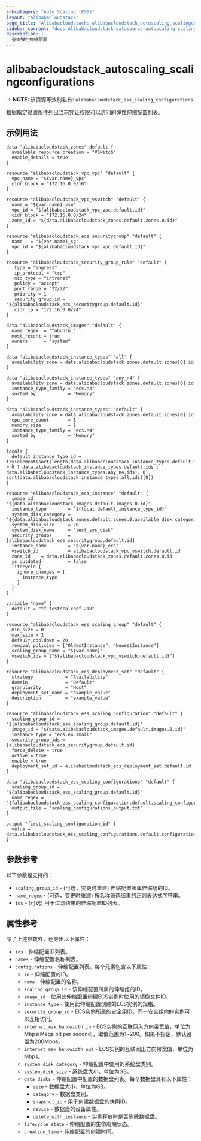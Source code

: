 ```yaml
---
subcategory: "Auto Scaling (ESS)"
layout: "alibabacloudstack"
page_title: "Alibabacloudstack: alibabacloudstack_autoscaling_scalingconfigurations"
sidebar_current: "docs-Alibabacloudstack-datasource-autoscaling-scalingconfigurations"
description: |- 
  查询弹性伸缩配置
---
```


# alibabacloudstack_autoscaling_scalingconfigurations
-> **NOTE:** 该资源等效别名有: `alibabacloudstack_ess_scaling_configurations`

根据指定过滤条件列出当前凭证权限可以访问的弹性伸缩配置列表。

## 示例用法

```hcl
data "alibabacloudstack_zones" default {
  available_resource_creation = "VSwitch"
  enable_details = true
}

resource "alibabacloudstack_vpc_vpc" "default" {
  vpc_name = "${var.name}_vpc"
  cidr_block = "172.16.0.0/16"
}

resource "alibabacloudstack_vpc_vswitch" "default" {
  name = "${var.name}_vsw"
  vpc_id = "${alibabacloudstack_vpc_vpc.default.id}"
  cidr_block = "172.16.0.0/24"
  zone_id = "${data.alibabacloudstack_zones.default.zones.0.id}"
}

resource "alibabacloudstack_ecs_securitygroup" "default" {
  name   = "${var.name}_sg"
  vpc_id = "${alibabacloudstack_vpc_vpc.default.id}"
}

resource "alibabacloudstack_security_group_rule" "default" {
   type = "ingress"
   ip_protocol = "tcp"
   nic_type = "intranet"
   policy = "accept"
   port_range = "22/22"
   priority = 1
   security_group_id = "${alibabacloudstack_ecs_securitygroup.default.id}"
   cidr_ip = "172.16.0.0/24"
}

data "alibabacloudstack_images" "default" {
  name_regex  = "^ubuntu_"
  most_recent = true
  owners      = "system"
}

data "alibabacloudstack_instance_types" "all" {
  availability_zone = data.alibabacloudstack_zones.default.zones[0].id
}

data "alibabacloudstack_instance_types" "any_n4" {
  availability_zone = data.alibabacloudstack_zones.default.zones[0].id
  instance_type_family = "ecs.n4"
  sorted_by            = "Memory"
}

data "alibabacloudstack_instance_types" "default" {
  availability_zone = data.alibabacloudstack_zones.default.zones[0].id
  cpu_core_count       = 1
  memory_size          = 1
  instance_type_family = "ecs.n4"
  sorted_by            = "Memory"
}

locals {
  default_instance_type_id = try(element(sort(length(data.alibabacloudstack_instance_types.default.instance_types) > 0 ? data.alibabacloudstack_instance_types.default.ids : data.alibabacloudstack_instance_types.any_n4.ids), 0), sort(data.alibabacloudstack_instance_types.all.ids)[0])
}

resource "alibabacloudstack_ecs_instance" "default" {
  image_id             = "${data.alibabacloudstack_images.default.images.0.id}"
  instance_type        = "${local.default_instance_type_id}"
  system_disk_category = "${data.alibabacloudstack_zones.default.zones.0.available_disk_categories.0}"
  system_disk_size     = 20
  system_disk_name     = "test_sys_disk"
  security_groups      = [alibabacloudstack_ecs_securitygroup.default.id]
  instance_name        = "${var.name}_ecs"
  vswitch_id           = alibabacloudstack_vpc_vswitch.default.id
  zone_id    = data.alibabacloudstack_zones.default.zones.0.id
  is_outdated          = false
  lifecycle {
    ignore_changes = [
      instance_type
    ]
  }
}

variable "name" {
  default = "tf-testscalconf-218"
}

resource "alibabacloudstack_ess_scaling_group" "default" {
  min_size = 0
  max_size = 2
  default_cooldown = 20
  removal_policies = ["OldestInstance", "NewestInstance"]
  scaling_group_name = "${var.name}"
  vswitch_ids = ["${alibabacloudstack_vpc_vswitch.default.id}"]
}

resource "alibabacloudstack_ecs_deployment_set" "default" {
  strategy            = "Availability"
  domain              = "Default"
  granularity         = "Host"
  deployment_set_name = "example_value"
  description         = "example_value"
}

resource "alibabacloudstack_ess_scaling_configuration" "default" {
  scaling_group_id = "${alibabacloudstack_ess_scaling_group.default.id}"
  image_id = "${data.alibabacloudstack_images.default.images.0.id}"
  instance_type = "ecs.e4.small"
  security_group_ids = [alibabacloudstack_ecs_securitygroup.default.id]
  force_delete = true
  active = true
  enable = true
  deployment_set_id = alibabacloudstack_ecs_deployment_set.default.id
}

data "alibabacloudstack_ess_scaling_configurations" "default" {
  scaling_group_id = "${alibabacloudstack_ess_scaling_group.default.id}"
  name_regex = "${alibabacloudstack_ess_scaling_configuration.default.scaling_configuration_name}"
  output_file = "scaling_configurations_output.txt"
}

output "first_scaling_configuration_id" {
  value = data.alibabacloudstack_ess_scaling_configurations.default.configurations.0.id
}
```

## 参数参考

以下参数是支持的：

* `scaling_group_id` - (可选，变更时重建) 伸缩配置所属伸缩组的ID。
* `name_regex` - (可选，变更时重建) 按名称筛选结果的正则表达式字符串。
* `ids` - (可选) 用于过滤结果的伸缩配置ID列表。

## 属性参考

除了上述参数外，还导出以下属性：

* `ids` - 伸缩配置ID列表。
* `names` - 伸缩配置名称列表。
* `configurations` - 伸缩配置列表。每个元素包含以下属性：
  * `id` - 伸缩配置的ID。
  * `name` - 伸缩配置的名称。
  * `scaling_group_id` - 该伸缩配置所属的伸缩组的ID。
  * `image_id` - 使用此伸缩配置创建ECS实例时使用的镜像文件ID。
  * `instance_type` - 使用此伸缩配置创建的ECS实例的规格。
  * `security_group_id` - ECS实例所属的安全组ID。同一安全组内的实例可以互相访问。
  * `internet_max_bandwidth_in` - ECS实例的互联网入方向带宽值，单位为Mbps(Mega bit per second)，取值范围为1~200。如果不指定，默认设置为200Mbps。
  * `internet_max_bandwidth_out` - ECS实例的互联网出方向带宽值，单位为Mbps。
  * `system_disk_category` - 伸缩配置中使用的系统盘类别。
  * `system_disk_size` - 系统盘大小，单位为GB。
  * `data_disks` - 伸缩配置中配置的数据盘列表。每个数据盘具有以下属性：
    * `size` - 数据盘大小，单位为GB。
    * `category` - 数据盘类别。
    * `snapshot_id` - 用于创建数据盘的快照ID。
    * `device` - 数据盘的设备属性。
    * `delete_with_instance` - 实例释放时是否删除数据盘。
  * `lifecycle_state` - 伸缩配置的生命周期状态。
  * `creation_time` - 伸缩配置的创建时间。
